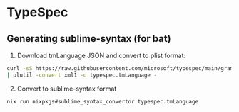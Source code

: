 # TypeSpec

## Generating sublime-syntax (for bat)

1. Download tmLanguage JSON and convert to plist format:

```sh
curl -sS https://raw.githubusercontent.com/microsoft/typespec/main/grammars/typespec.json \
| plutil -convert xml1 -o typespec.tmLanguage -
```

2. Convert to sublime-syntax format

```sh
nix run nixpkgs#sublime_syntax_convertor typespec.tmLanguage
```
